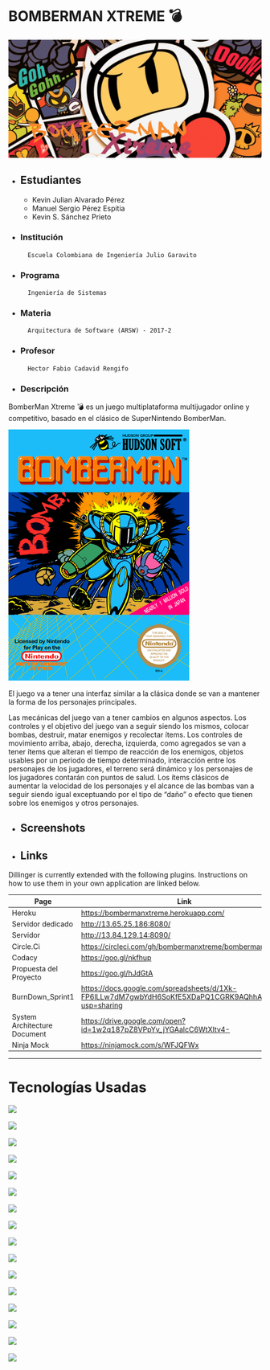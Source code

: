 # BOMBERMAN XTREME 💣
![](src/main/resources/static/media/fondo_md.jpg)
- ## Estudiantes
    - Kevin Julian Alvarado Pérez
    - Manuel Sergio Pérez Espitia
    - Kevin S. Sánchez Prieto

- ### Institución
        Escuela Colombiana de Ingeniería Julio Garavito
- ### Programa
        Ingeniería de Sistemas
- ### Materia
        Arquitectura de Software (ARSW) - 2017-2
- ### Profesor
        Hector Fabio Cadavid Rengifo
- ### Descripción
BomberMan Xtreme 💣 es un juego multiplataforma multijugador  online y competitivo, basado en el clásico de SuperNintendo BomberMan.

![](src/main/resources/static/media/des.png)

El juego va a tener una interfaz similar a la clásica donde se van a mantener la forma de los personajes principales.

Las mecánicas del juego van a tener cambios en algunos aspectos. Los controles y el objetivo del juego van a seguir siendo los mismos, colocar bombas, destruir, matar enemigos y recolectar ítems. Los controles de movimiento arriba, abajo, derecha, izquierda, como agregados se van a tener ítems que alteran el tiempo de reacción de los enemigos, objetos usables por un periodo de tiempo determinado, interacción entre los personajes de los jugadores, el terreno será dinámico y los personajes de los jugadores contarán con puntos de salud. Los ítems clásicos de aumentar la velocidad de los personajes y el alcance de las bombas van a seguir siendo igual exceptuando por el tipo de “daño” o efecto que tienen sobre los enemigos y otros personajes.
- ## Screenshots

- ## Links

Dillinger is currently extended with the following plugins. Instructions on how to use them in your own application are linked below.

| Page | Link |
| ------ | ------ |
| Heroku |  https://bombermanxtreme.herokuapp.com/|
| Servidor dedicado | http://13.65.25.186:8080/ |
| Servidor  | http://13.84.129.14:8090/ |
| Circle.Ci | https://circleci.com/gh/bombermanxtreme/bombermanxtreme |
| Codacy | https://goo.gl/nkfhup |
| Propuesta del Proyecto | https://goo.gl/hJdGtA |
| BurnDown_Sprint1 | https://docs.google.com/spreadsheets/d/1Xk-FP6lLLw7dM7gwbYdH6SoKfE5XDaPQ1CGRK9AQhhA/edit?usp=sharing |
| System Architecture Document | https://drive.google.com/open?id=1w2q187pZ8VPpYv_jYGAalcC6WtXltv4- |
| Ninja Mock | https://ninjamock.com/s/WFJQFWx   |



----


# Tecnologías Usadas

![](https://blog.phusion.nl/content/images/2016/07/Heroku.png)

![](https://circleci.com/circleci-logo-horizontal-twitter.png)

![](https://www.codacy.com/landing-page-assets/images/codacy-logo/codacy-logo-black.svg)

![](https://www.tuprogramaras.com/wp-content/uploads/2014/04/java.jpg)

![](https://techsparx.com/software-development/spring/img/spring-boot.png)

![](http://www.trucsweb.com/documents/images/2015/bootstrap4.png)

![](https://1.bp.blogspot.com/-5g5vVezK8f0/Vtff_EFwuxI/AAAAAAAAA58/23CIw0yCAbs/s1600/ActiveMQ-www.hackthesec.co.in.png)

![](https://upload.wikimedia.org/wikipedia/en/thumb/6/6b/Redis_Logo.svg/1200px-Redis_Logo.svg.png)


![](https://www.ubuntumexico.com/wp-content/uploads/2016/09/Ubuntu-Server-logo.png)

![](https://www.rinnovocorp.com/wp-content/uploads/2017/10/baas-page-images-04.png)

![](https://sophosnews.files.wordpress.com/2017/01/mongodb.png?w=780&h=408&crop=1)

![](https://robertcastro.co/wp-content/uploads/2017/09/NGINX.png)

![](https://js.devexpress.com/Content/Images/features/html5-css-javascript-logos.png)

![](http://tecnologiaenvivo.com/wp-content/uploads/2016/02/AJAX_logo_by_gengns.svg_.png)

![](https://stomp.github.io/images/project-logo.png)

![](https://spin.atomicobject.com/wp-content/uploads/20171003153036/github-logo.png)







